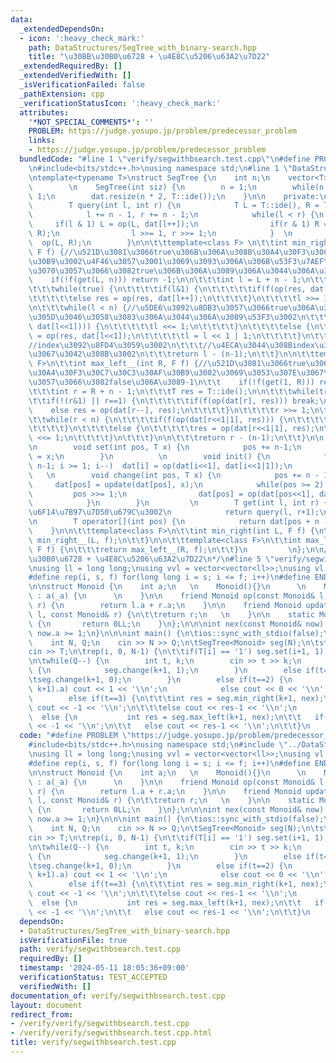 ```yaml
---
data:
  _extendedDependsOn:
  - icon: ':heavy_check_mark:'
    path: DataStructures/SegTree_with_binary-search.hpp
    title: "\u30BB\u30B0\u6728 + \u4E8C\u5206\u63A2\u7D22"
  _extendedRequiredBy: []
  _extendedVerifiedWith: []
  _isVerificationFailed: false
  _pathExtension: cpp
  _verificationStatusIcon: ':heavy_check_mark:'
  attributes:
    '*NOT_SPECIAL_COMMENTS*': ''
    PROBLEM: https://judge.yosupo.jp/problem/predecessor_problem
    links:
    - https://judge.yosupo.jp/problem/predecessor_problem
  bundledCode: "#line 1 \"verify/segwithbsearch.test.cpp\"\n#define PROBLEM \"https://judge.yosupo.jp/problem/predecessor_problem\"\
    \n#include<bits/stdc++.h>\nusing namespace std;\n#line 1 \"DataStructures/SegTree_with_binary-search.hpp\"\
    \ntemplate<typename T>\nstruct SegTree {\n    int n;\n    vector<T> dat;\n\n \
    \        \n    SegTree(int siz) {\n        n = 1;\n        while(n < siz) n <<=\
    \ 1;\n        dat.resize(n * 2, T::ide());\n    }\n\n    private:\n         \n\
    \        T query(int l, int r) {\n            T L = T::ide(), R = T::ide();\n\
    \            l += n - 1, r += n - 1;\n            while(l < r) {\n           \
    \     if(l & 1) L = op(L, dat[l++]);\n                if(r & 1) R = op(dat[--r],\
    \ R);\n                l >>= 1, r >>= 1;\n            }  \n            return\
    \  op(L, R);\n        }\n\n\t\ttemplate<class F> \n\t\tint min_right__(int L,\
    \ F f) {//\u521D\u3081\u3066true\u306B\u306A\u308B\u30A4\u30F3\u30C7\u30C3\u30AF\
    \u30B9\u3002\u4F46\u3057\u3001\u3069\u3093\u306A\u306B\u53F3\u7AEF\u3092\u4F38\
    \u3070\u3057\u3066\u3082true\u306B\u306A\u3089\u306A\u3044\u306A\u3089-1\n\t\t\
    \    if(!f(get(L, n))) return -1;\n\n\t\t\tint l = L + n - 1;\n\t\t\tT res = T::ide();\n\
    \t\t\twhile(true) {\n\t\t\t\tif(l&1) {\n\t\t\t\t\tif(f(op(res, dat[l]))) break;\n\
    \t\t\t\t\telse res = op(res, dat[l++]);\n\t\t\t\t}\n\t\t\t\tl >>= 1;\n\t\t\t}\n\
    \n\t\t\twhile(l < n) {//\u5DE6\u3092\u8DB3\u3057\u3066true\u306A\u3089\u5DE6\u3002\
    \u305D\u3046\u3058\u3083\u306A\u3044\u306A\u3089\u53F3\u3002\n\t\t\t    if(f(op(res,\
    \ dat[l<<1]))) {\n\t\t\t\t\tl <<= 1;\n\t\t\t\t}\n\t\t\t\telse {\n\t\t\t\t\tres\
    \ = op(res, dat[l<<1]);\n\t\t\t\t\tl = l << 1 | 1;\n\t\t\t\t}\n\t\t\t}\n\t\t\t\
    //index\u3092\u8FD4\u3059\u3002\n\t\t\t//\u4ECA\u3044\u308Bindex\u304C\u305D\u3046\
    \u3067\u3042\u308B\u3002\n\t\t\treturn l - (n-1);\n\t\t}\n\n\t\ttemplate<class\
    \ F>\n\t\tint max_left__(int R, F f) {//\u521D\u3081\u3066true\u306B\u306A\u308B\
    \u30A4\u30F3\u30C7\u30C3\u30AF\u30B9\u3002\u3069\u3053\u307E\u3067\u4F38\u3070\
    \u3057\u3066\u3082false\u306A\u3089-1\n\t\t    if(!f(get(1, R))) return -1;\n\n\
    \t\t\tint r = R + n - 1;\n\t\t\tT res = T::ide();\n\n\t\t\twhile(true) {\n\t\t\
    \t\tif(!(r&1) || r==1) {\n\t\t\t\t\tif(f(op(dat[r], res))) break;\n\t\t\t    \
    \    else res = op(dat[r--], res);\n\t\t\t\t}\n\t\t\t\tr >>= 1;\n\t\t\t}\n\n\t\
    \t\twhile(r < n) {\n\t\t\t\tif(f(op(dat[r<<1|1], res))) {\n\t\t\t\t\tr = r<<1|1;\n\
    \t\t\t\t}\n\t\t\t\telse {\n\t\t\t\t\tres = op(dat[r<<1|1], res);\n\t\t\t\t\tr\
    \ <<= 1;\n\t\t\t\t}\n\t\t\t}\n\n\t\t\treturn r - (n-1);\n\t\t}\n\n    public:\n\
    \n        void set(int pos, T x) {\n            pos += n-1;\n            dat[pos]\
    \ = x;\n        }\n          \n        void init() {\n            for(int i =\
    \ n-1; i >= 1; i--)  dat[i] = op(dat[i<<1], dat[i<<1|1]);\n        }\n       \
    \   \n        void change(int pos, T x) {\n            pos += n - 1;\n       \
    \     dat[pos] = update(dat[pos], x);\n            while(pos >= 2) {\n       \
    \         pos >>= 1;\n                dat[pos] = op(dat[pos<<1], dat[pos<<1|1]);\n\
    \            }\n        }\n         \n        T get(int l, int r) {// [l, r]\u306E\
    \u6F14\u7B97\u7D50\u679C\u3002\n            return query(l, r+1);\n        }\n\
    \n        T operator[](int pos) {\n            return dat[pos + n - 1];\n    \
    \    }\n\n\t\ttemplate<class F>\n\t\tint min_right(int L, F f) {\n\t\t\treturn\
    \ min_right__(L, f);\n\t\t}\n\n\t\ttemplate<class F>\n\t\tint max_left(int R,\
    \ F f) {\n\t\t\treturn max_left__(R, f);\n\t\t}\n         \n};\n\n/*\n@brief \u30BB\
    \u30B0\u6728 + \u4E8C\u5206\u63A2\u7D22\n*/\n#line 5 \"verify/segwithbsearch.test.cpp\"\
    \nusing ll = long long;\nusing vvl = vector<vector<ll>>;\nusing vl = vector<ll>;\n\
    #define rep(i, s, f) for(long long i = s; i <= f; i++)\n#define ENDL '\\n'\n\n\
    \n\nstruct Monoid {\n    int a;\n   \n    Monoid(){}\n      \n    Monoid(int _a)\
    \ : a(_a) {\n      \n    }\n\n    friend Monoid op(const Monoid& l, const Monoid&\
    \ r) {\n        return l.a + r.a;\n    }\n\n    friend Monoid update(const Monoid&\
    \ l, const Monoid& r) {\n\t\treturn r;\n   \n    }\n\n    static Monoid ide()\
    \ {\n       return 0LL;\n    }\n};\n\n\nint nex(const Monoid& now) {\n\treturn\
    \ now.a >= 1;\n}\n\n\nint main() {\n\tios::sync_with_stdio(false);\n    std::cin.tie(nullptr);\n\
    \    int N, Q;\n    cin >> N >> Q;\n\tSegTree<Monoid> seg(N);\n\tstring T;\n\t\
    cin >> T;\n\trep(i, 0, N-1) {\n\t\tif(T[i] == '1') seg.set(i+1, 1);\n\t}\n\tseg.init();\n\
    \n\twhile(Q--) {\n        int t, k;\n        cin >> t >> k;\n        if(t==0)\
    \ {\n            seg.change(k+1, 1);\n        }\n        else if(t==1) {\n\t\t\
    \tseg.change(k+1, 0);\n        }\n        else if(t==2) {\n            if(seg.get(k+1,\
    \ k+1).a) cout << 1 << '\\n';\n            else cout << 0 << '\\n';\n        }\n\
    \        else if(t==3) {\n\t\t\tint res = seg.min_right(k+1, nex);\n\t\t    if(res==-1)\
    \ cout << -1 << '\\n';\n\t\t\telse cout << res-1 << '\\n';\n        }\n      \
    \  else {\n           int res = seg.max_left(k+1, nex);\n\t\t   if(res==-1) cout\
    \ << -1 << '\\n';\n\t\t   else cout << res-1 << '\\n';\n\t\t}\n    }\n}\n\n\n"
  code: "#define PROBLEM \"https://judge.yosupo.jp/problem/predecessor_problem\"\n\
    #include<bits/stdc++.h>\nusing namespace std;\n#include \"../DataStructures/SegTree_with_binary-search.hpp\"\
    \nusing ll = long long;\nusing vvl = vector<vector<ll>>;\nusing vl = vector<ll>;\n\
    #define rep(i, s, f) for(long long i = s; i <= f; i++)\n#define ENDL '\\n'\n\n\
    \n\nstruct Monoid {\n    int a;\n   \n    Monoid(){}\n      \n    Monoid(int _a)\
    \ : a(_a) {\n      \n    }\n\n    friend Monoid op(const Monoid& l, const Monoid&\
    \ r) {\n        return l.a + r.a;\n    }\n\n    friend Monoid update(const Monoid&\
    \ l, const Monoid& r) {\n\t\treturn r;\n   \n    }\n\n    static Monoid ide()\
    \ {\n       return 0LL;\n    }\n};\n\n\nint nex(const Monoid& now) {\n\treturn\
    \ now.a >= 1;\n}\n\n\nint main() {\n\tios::sync_with_stdio(false);\n    std::cin.tie(nullptr);\n\
    \    int N, Q;\n    cin >> N >> Q;\n\tSegTree<Monoid> seg(N);\n\tstring T;\n\t\
    cin >> T;\n\trep(i, 0, N-1) {\n\t\tif(T[i] == '1') seg.set(i+1, 1);\n\t}\n\tseg.init();\n\
    \n\twhile(Q--) {\n        int t, k;\n        cin >> t >> k;\n        if(t==0)\
    \ {\n            seg.change(k+1, 1);\n        }\n        else if(t==1) {\n\t\t\
    \tseg.change(k+1, 0);\n        }\n        else if(t==2) {\n            if(seg.get(k+1,\
    \ k+1).a) cout << 1 << '\\n';\n            else cout << 0 << '\\n';\n        }\n\
    \        else if(t==3) {\n\t\t\tint res = seg.min_right(k+1, nex);\n\t\t    if(res==-1)\
    \ cout << -1 << '\\n';\n\t\t\telse cout << res-1 << '\\n';\n        }\n      \
    \  else {\n           int res = seg.max_left(k+1, nex);\n\t\t   if(res==-1) cout\
    \ << -1 << '\\n';\n\t\t   else cout << res-1 << '\\n';\n\t\t}\n    }\n}\n\n\n"
  dependsOn:
  - DataStructures/SegTree_with_binary-search.hpp
  isVerificationFile: true
  path: verify/segwithbsearch.test.cpp
  requiredBy: []
  timestamp: '2024-05-11 18:05:36+09:00'
  verificationStatus: TEST_ACCEPTED
  verifiedWith: []
documentation_of: verify/segwithbsearch.test.cpp
layout: document
redirect_from:
- /verify/verify/segwithbsearch.test.cpp
- /verify/verify/segwithbsearch.test.cpp.html
title: verify/segwithbsearch.test.cpp
---
```

